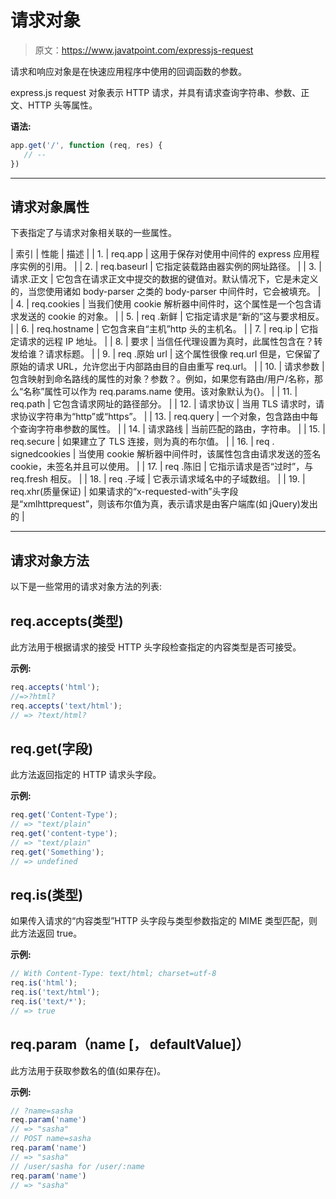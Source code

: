 # 请求对象

> 原文：<https://www.javatpoint.com/expressjs-request>

请求和响应对象是在快速应用程序中使用的回调函数的参数。

express.js request 对象表示 HTTP 请求，并具有请求查询字符串、参数、正文、HTTP 头等属性。

**语法:**

```js
app.get('/', function (req, res) {
   // --
})

```

* * *

## 请求对象属性

下表指定了与请求对象相关联的一些属性。

| 索引 | 性能 | 描述 |
| 1. | req.app | 这用于保存对使用中间件的 express 应用程序实例的引用。 |
| 2. | req.baseurl | 它指定装载路由器实例的网址路径。 |
| 3. | 请求.正文 | 它包含在请求正文中提交的数据的键值对。默认情况下，它是未定义的，当您使用诸如 body-parser 之类的 body-parser 中间件时，它会被填充。 |
| 4. | req.cookies | 当我们使用 cookie 解析器中间件时，这个属性是一个包含请求发送的 cookie 的对象。 |
| 5. | req .新鲜 | 它指定请求是“新的”这与要求相反。 |
| 6. | req.hostname | 它包含来自“主机”http 头的主机名。 |
| 7. | req.ip | 它指定请求的远程 IP 地址。 |
| 8. | 要求 | 当信任代理设置为真时，此属性包含在？转发给谁？请求标题。 |
| 9. | req .原始 url | 这个属性很像 req.url 但是，它保留了原始的请求 URL，允许您出于内部路由目的自由重写 req.url。 |
| 10. | 请求参数 | 包含映射到命名路线的属性的对象？参数？。例如，如果您有路由/用户/名称，那么“名称”属性可以作为 req.params.name 使用。该对象默认为{}。 |
| 11. | req.path | 它包含请求网址的路径部分。 |
| 12. | 请求协议 | 当用 TLS 请求时，请求协议字符串为“http”或“https”。 |
| 13. | req.query | 一个对象，包含路由中每个查询字符串参数的属性。 |
| 14. | 请求路线 | 当前匹配的路由，字符串。 |
| 15. | req.secure | 如果建立了 TLS 连接，则为真的布尔值。 |
| 16. | req . signedcookies | 当使用 cookie 解析器中间件时，该属性包含由请求发送的签名 cookie，未签名并且可以使用。 |
| 17. | req .陈旧 | 它指示请求是否“过时”，与 req.fresh 相反。 |
| 18. | req .子域 | 它表示请求域名中的子域数组。 |
| 19. | req.xhr(质量保证) | 如果请求的“x-requested-with”头字段是“xmlhttprequest”，则该布尔值为真，表示请求是由客户端库(如 jQuery)发出的 |

* * *

## 请求对象方法

以下是一些常用的请求对象方法的列表:

## req.accepts(类型)

此方法用于根据请求的接受 HTTP 头字段检查指定的内容类型是否可接受。

**示例:**

```js
req.accepts('html');
//=>?html?
req.accepts('text/html');
// => ?text/html?

```

## req.get(字段)

此方法返回指定的 HTTP 请求头字段。

**示例:**

```js
req.get('Content-Type');
// => "text/plain"
req.get('content-type');
// => "text/plain"
req.get('Something');
// => undefined

```

## req.is(类型)

如果传入请求的“内容类型”HTTP 头字段与类型参数指定的 MIME 类型匹配，则此方法返回 true。

**示例:**

```js
// With Content-Type: text/html; charset=utf-8
req.is('html');
req.is('text/html');
req.is('text/*');
// => true

```

## req.param（name [， defaultValue]）

此方法用于获取参数名的值(如果存在)。

**示例:**

```js
// ?name=sasha
req.param('name')
// => "sasha"
// POST name=sasha
req.param('name')
// => "sasha"
// /user/sasha for /user/:name 
req.param('name')
// => "sasha"

```
